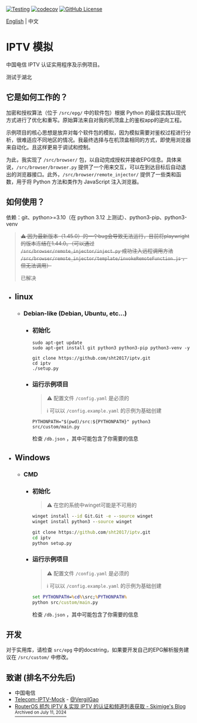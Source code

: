[![Testing](https://github.com/sht2017/iptv/actions/workflows/CI.yaml/badge.svg)](https://github.com/sht2017/iptv/actions/workflows/CI.yaml)
[![codecov](https://codecov.io/github/sht2017/iptv/graph/badge.svg?token=VCN5CCEC5F)](https://codecov.io/github/sht2017/iptv)
[![GitHub License](https://img.shields.io/github/license/sht2017/iptv)](https://github.com/sht2017/iptv/blob/main/LICENSE)

[English](README.MD) | 中文

# IPTV 模拟

中国电信 IPTV 认证实用程序及示例项目。

测试于湖北

## 它是如何工作的？
加密和授权算法（位于 `/src/epg/` 中的软件包）根据 Python 的最佳实践以现代方式进行了优化和重写。原始算法来自对我的机顶盒上的鉴权app的逆向工程。

示例项目的核心思想是放弃对每个软件包的模拟，因为模拟需要对鉴权过程进行分析，很难适应不同地区的情况。我最终选择与在机顶盒相同的方式，即使用浏览器来自动化。且这样更易于调试和控制。

为此，我实现了 `/src/browser/` 包，以自动完成授权并接收EPG信息。具体来说，`/src/browser/browser.py` 提供了一个用来交互，可以在到达目标后自动退出的浏览器接口。此外，`/src/browser/remote_injector/` 提供了一些类和函数，用于将 Python 方法和类作为 JavaScript 注入浏览器。

## 如何使用？
依赖：git、python>=3.10（在 python 3.12 上测试）、python3-pip、python3-venv
> ~~⚠️ 因为最新版本（1.45.0）的一个bug会导致无法运行，目前将playwright的版本冻结在1.44.0。（可以通过 `/src/browser/remote_injector/inject.py` 成功注入远程调用方法 `/src/browser/remote_injector/template/invokeRemoteFunction.js` ，但无法调用）~~
>
> 已解决
- ## linux
    - ### Debian-like (Debian, Ubuntu, etc...)
        - ### 初始化
            ```shell
            sudo apt-get update
            sudo apt-get install git python3 python3-pip python3-venv -y
            ```
            ```shell
            git clone https://github.com/sht2017/iptv.git
            cd iptv
            ./setup.py
            ```
        - ### 运行示例项目

            > ⚠️ 配置文件 `/config.yaml` 是必须的
            >
            > ℹ️ 可以以 `/config.example.yaml` 的示例为基础创建

            ```shell
            PYTHONPATH="$(pwd)/src:${PYTHONPATH}" python3 src/custom/main.py
            ```
            检查 `/db.json` ，其中可能包含了你需要的信息
- ## Windows
    - ### CMD
        - ### 初始化
            > ⚠️ 在您的系统中winget可能是不可用的
            ```cmd
            winget install --id Git.Git -e --source winget
            winget install python3 --source winget
            ```
            ```cmd
            git clone https://github.com/sht2017/iptv.git
            cd iptv
            python setup.py
            ```
        - ### 运行示例项目

            > ⚠️ 配置文件 `/config.yaml` 是必须的
            >
            > ℹ️ 可以以 `/config.example.yaml` 的示例为基础创建

            ```cmd
            set PYTHONPATH=%cd%\src;%PYTHONPATH%
            python src/custom/main.py
            ```
            检查 `/db.json` ，其中可能包含了你需要的信息


## 开发

对于实用库，请检查 `src/epg` 中的docstring，如果要开发自己的EPG解析服务建议在 `/src/custom/` 中修改。

## 致谢 (排名不分先后)
- 中国电信 
- [Telecom-IPTV-Mock](https://github.com/VergilGao/Telecom-IPTV-Mock) - [@VergilGao](https://github.com/VergilGao)
- [RouterOS 抓包 IPTV & 实现 IPTV 的认证和频道列表获取 - Skimige's Blog](https://xyx.moe/018-RouterOS-IPTV-packet-capture-and-authentication-implementation.html) [<sup>Archived on July 11, 2024</sup>](https://web.archive.org/web/20240711154952/https://xyx.moe/018-RouterOS-IPTV-packet-capture-and-authentication-implementation.html)
 